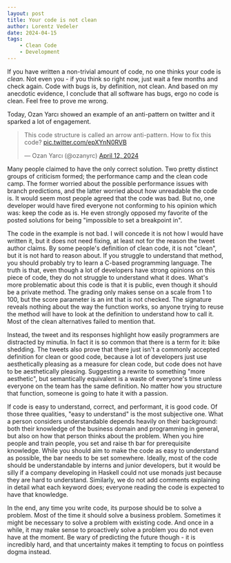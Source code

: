 ```yaml
---
layout: post
title: Your code is not clean
author: Lorentz Vedeler
date: 2024-04-15
tags:
    - Clean Code
    - Development
---
```


If you have written a non-trivial amount of code, no one thinks your code is
*clean*. Not even you - if you think so right now, just wait a few months and
check again. Code with bugs is, by definition, not clean. And based on my
anecdotic evidence, I conclude that all software has bugs, ergo no code is
clean. Feel free to prove me wrong.

Today, Ozan Yarcı showed an example of an anti-pattern on twitter and it sparked
a lot of engagement.

<blockquote class="twitter-tweet"><p lang="en" dir="ltr">This code structure is called an arrow anti-pattern. How to fix this code? <a href="https://t.co/epXYnN0RVB">pic.twitter.com/epXYnN0RVB</a></p>&mdash; Ozan Yarcı (@ozanyrc) <a href="https://twitter.com/ozanyrc/status/1778921269670342776?ref_src=twsrc%5Etfw">April 12, 2024</a></blockquote> <script async src="https://platform.twitter.com/widgets.js" charset="utf-8"></script>


Many people claimed to have the only correct solution. Two pretty distinct
groups of criticism formed; the performance camp and the clean code camp. The
former worried about the possible performance issues with branch predictions,
and the latter worried about how unreadable the code is. It would seem most
people agreed that the code was bad. But no, one developer would have fired
everyone not conforming to his opinion which was: keep the code as is. He even
strongly opposed my favorite of the posted solutions for being "impossible to
set a breakpoint in".

The code in the example is not bad. I will concede it is not how I would have
written it, but it does not need fixing, at least not for the reason the tweet
author claims. By some people's definition of clean code, it is not "clean", but
it is not hard to reason about. If you struggle to understand that method, you
should probably try to learn a C-based programming language. The truth is that,
even though a lot of developers have strong opinions on this piece of code, they
do not struggle to understand what it does. What's more problematic about this
code is that it is public, even though it should be a private method. The
grading only makes sense on a scale from 1 to 100, but the score parameter is an
int that is not checked. The signature reveals nothing about the way the
function works, so anyone trying to reuse the method will have to look at the
definition to understand how to call it. Most of the clean alternatives failed
to mention that.


Instead, the tweet and its responses highlight how easily programmers are
distracted by minutia. In fact it is so common that there is a term for it: bike
shedding. The tweets also prove that there just isn't a commonly accepted
definition for clean or good code, because a lot of developers just use
aesthetically pleasing as a measure for clean code, but code does not have to be
aesthetically pleasing. Suggesting a rewrite to something "more aesthetic", but
semantically equivalent is a waste of everyone's time unless everyone on the
team has the same definition. No matter how you structure that function, someone
is going to hate it with a passion.


If code is easy to understand, correct, and performant, it is good code. Of
those three qualities, "easy to understand" is the most subjective one. What a
person considers understandable depends heavily on their background: both their
knowledge of the business domain and programming in general, but also on how
that person thinks about the problem. When you hire people and train people, you
set and raise th bar for prerequisite knowledge. While you should aim to make
the code as easy to understand as possible, the bar needs to be set somewhere.
Ideally, most of the code should be understandable by interns and junior
developers, but it would be silly if a company developing in Haskell could not
use monads just because they are hard to understand. Similarly, we do not add
comments explaining in detail what each keyword does; everyone reading the code
is expected to have that knowledge.


In the end, any time you write code, its purpose should be to solve a problem.
Most of the time it should solve a business problem. Sometimes it might be
necessary to solve a problem with existing code. And once in a while, it may
make sense to proactively solve a problem you do not even have at the moment. Be
wary of predicting the future though - it is incredibly hard, and that
uncertainty makes it tempting to focus on pointless dogma instead.
